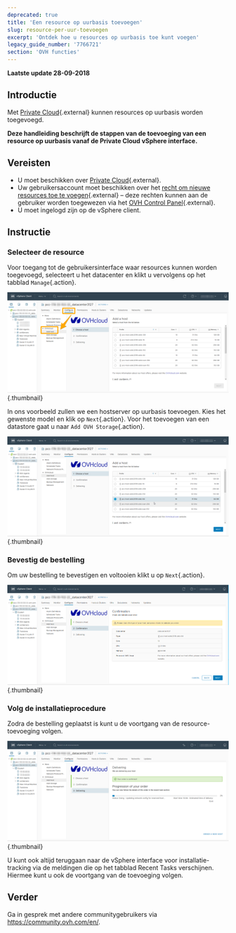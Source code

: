 ```yaml
---
deprecated: true
title: 'Een resource op uurbasis toevoegen'
slug: resource-per-uur-toevoegen
excerpt: 'Ontdek hoe u resources op uurbasis toe kunt voegen'
legacy_guide_number: '7766721'
section: 'OVH functies'
---
```


**Laatste update 28-09-2018**

## Introductie

Met [Private Cloud](https://www.ovh.nl/private-cloud/){.external} kunnen resources op uurbasis worden toegevoegd. 

**Deze handleiding beschrijft de stappen van de toevoeging van een resource op uurbasis vanaf de Private Cloud vSphere interface.**

## Vereisten

* U moet beschikken over [Private Cloud](https://www.ovh.nl/private-cloud/){.external}.
* Uw gebruikersaccount moet beschikken over het [recht om nieuwe resources toe te voegen](https://docs.ovh.com/nl/private-cloud/gebruikersrechten-wijzigen/){.external} – deze rechten kunnen aan de gebruiker worden toegewezen via het [OVH Control Panel](https://www.ovh.com/auth/?action=gotomanager&from=https://www.ovh.nl/&ovhSubsidiary=nl){.external}.
* U moet ingelogd zijn op de vSphere client.


## Instructie

### Selecteer de resource

Voor toegang tot de gebruikersinterface waar resources kunnen worden toegevoegd, selecteert u het datacenter en klikt u vervolgens op het tabblad `Manage`{.action}.

![Toevoegen van een host](images/addhost_01.png){.thumbnail}

In ons voorbeeld zullen we een hostserver op uurbasis toevoegen. Kies het gewenste model en klik op `Next`{.action}. Voor het toevoegen van een datastore gaat u naar `Add OVH Storage`{.action}. 

![Toevoegen van een host](images/addhost_03.png){.thumbnail}


### Bevestig de bestelling

Om uw bestelling te bevestigen en voltooien klikt u op `Next`{.action}. 

![](images/addhost_04.png){.thumbnail}

### Volg de installatieprocedure

Zodra de bestelling geplaatst is kunt u de voortgang van de resource-toevoeging volgen. 

![](images/addhost_06.png){.thumbnail}

U kunt ook altijd teruggaan naar de vSphere interface voor installatie-tracking via de meldingen die op het tabblad Recent Tasks verschijnen. Hiermee kunt u ook de voortgang van de toevoeging volgen. 


## Verder

Ga in gesprek met andere communitygebruikers via <https://community.ovh.com/en/>.
